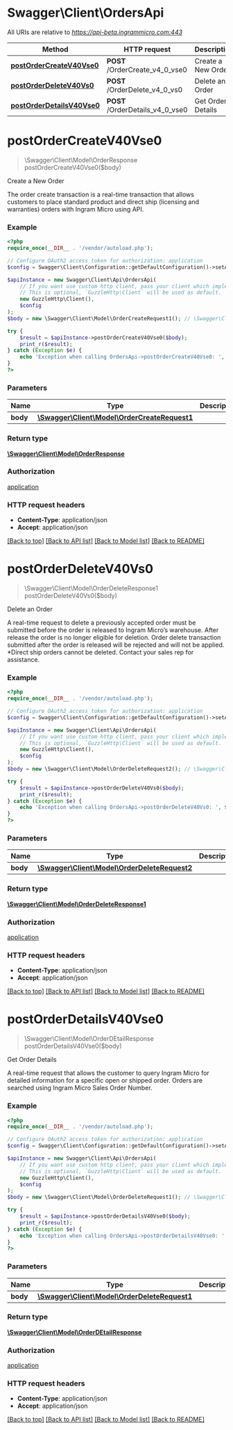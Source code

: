 # Swagger\Client\OrdersApi

All URIs are relative to *https://api-beta.ingrammicro.com:443*

Method | HTTP request | Description
------------- | ------------- | -------------
[**postOrderCreateV40Vse0**](OrdersApi.md#postordercreatev40vse0) | **POST** /OrderCreate_v4_0_vse0 | Create a New Order
[**postOrderDeleteV40Vs0**](OrdersApi.md#postorderdeletev40vs0) | **POST** /OrderDelete_v4_0_vs0 | Delete an Order
[**postOrderDetailsV40Vse0**](OrdersApi.md#postorderdetailsv40vse0) | **POST** /OrderDetails_v4_0_vse0 | Get Order Details

# **postOrderCreateV40Vse0**
> \Swagger\Client\Model\OrderResponse postOrderCreateV40Vse0($body)

Create a New Order

The order create transaction is a real-time transaction that allows customers to place standard product and direct ship (licensing and warranties) orders with Ingram Micro using API.

### Example
```php
<?php
require_once(__DIR__ . '/vendor/autoload.php');

// Configure OAuth2 access token for authorization: application
$config = Swagger\Client\Configuration::getDefaultConfiguration()->setAccessToken('YOUR_ACCESS_TOKEN');

$apiInstance = new Swagger\Client\Api\OrdersApi(
    // If you want use custom http client, pass your client which implements `GuzzleHttp\ClientInterface`.
    // This is optional, `GuzzleHttp\Client` will be used as default.
    new GuzzleHttp\Client(),
    $config
);
$body = new \Swagger\Client\Model\OrderCreateRequest1(); // \Swagger\Client\Model\OrderCreateRequest1 | 

try {
    $result = $apiInstance->postOrderCreateV40Vse0($body);
    print_r($result);
} catch (Exception $e) {
    echo 'Exception when calling OrdersApi->postOrderCreateV40Vse0: ', $e->getMessage(), PHP_EOL;
}
?>
```

### Parameters

Name | Type | Description  | Notes
------------- | ------------- | ------------- | -------------
 **body** | [**\Swagger\Client\Model\OrderCreateRequest1**](../Model/OrderCreateRequest1.md)|  | [optional]

### Return type

[**\Swagger\Client\Model\OrderResponse**](../Model/OrderResponse.md)

### Authorization

[application](../../README.md#application)

### HTTP request headers

 - **Content-Type**: application/json
 - **Accept**: application/json

[[Back to top]](#) [[Back to API list]](../../README.md#documentation-for-api-endpoints) [[Back to Model list]](../../README.md#documentation-for-models) [[Back to README]](../../README.md)

# **postOrderDeleteV40Vs0**
> \Swagger\Client\Model\OrderDeleteResponse1 postOrderDeleteV40Vs0($body)

Delete an Order

A real-time request to delete a previously accepted order must be submitted before the order is released to Ingram Micro’s warehouse. After release the order is no longer eligible for deletion. Order delete transaction submitted after the order is released will be rejected and will not be applied. *Direct ship orders cannot be deleted. Contact your sales rep for assistance.

### Example
```php
<?php
require_once(__DIR__ . '/vendor/autoload.php');

// Configure OAuth2 access token for authorization: application
$config = Swagger\Client\Configuration::getDefaultConfiguration()->setAccessToken('YOUR_ACCESS_TOKEN');

$apiInstance = new Swagger\Client\Api\OrdersApi(
    // If you want use custom http client, pass your client which implements `GuzzleHttp\ClientInterface`.
    // This is optional, `GuzzleHttp\Client` will be used as default.
    new GuzzleHttp\Client(),
    $config
);
$body = new \Swagger\Client\Model\OrderDeleteRequest2(); // \Swagger\Client\Model\OrderDeleteRequest2 | 

try {
    $result = $apiInstance->postOrderDeleteV40Vs0($body);
    print_r($result);
} catch (Exception $e) {
    echo 'Exception when calling OrdersApi->postOrderDeleteV40Vs0: ', $e->getMessage(), PHP_EOL;
}
?>
```

### Parameters

Name | Type | Description  | Notes
------------- | ------------- | ------------- | -------------
 **body** | [**\Swagger\Client\Model\OrderDeleteRequest2**](../Model/OrderDeleteRequest2.md)|  | [optional]

### Return type

[**\Swagger\Client\Model\OrderDeleteResponse1**](../Model/OrderDeleteResponse1.md)

### Authorization

[application](../../README.md#application)

### HTTP request headers

 - **Content-Type**: application/json
 - **Accept**: application/json

[[Back to top]](#) [[Back to API list]](../../README.md#documentation-for-api-endpoints) [[Back to Model list]](../../README.md#documentation-for-models) [[Back to README]](../../README.md)

# **postOrderDetailsV40Vse0**
> \Swagger\Client\Model\OrderDEtailResponse postOrderDetailsV40Vse0($body)

Get Order Details

A real-time request that allows the customer to query Ingram Micro for detailed information for a specific open or shipped order. Orders are searched using Ingram Micro Sales Order Number.

### Example
```php
<?php
require_once(__DIR__ . '/vendor/autoload.php');

// Configure OAuth2 access token for authorization: application
$config = Swagger\Client\Configuration::getDefaultConfiguration()->setAccessToken('YOUR_ACCESS_TOKEN');

$apiInstance = new Swagger\Client\Api\OrdersApi(
    // If you want use custom http client, pass your client which implements `GuzzleHttp\ClientInterface`.
    // This is optional, `GuzzleHttp\Client` will be used as default.
    new GuzzleHttp\Client(),
    $config
);
$body = new \Swagger\Client\Model\OrderDeleteRequest1(); // \Swagger\Client\Model\OrderDeleteRequest1 | 

try {
    $result = $apiInstance->postOrderDetailsV40Vse0($body);
    print_r($result);
} catch (Exception $e) {
    echo 'Exception when calling OrdersApi->postOrderDetailsV40Vse0: ', $e->getMessage(), PHP_EOL;
}
?>
```

### Parameters

Name | Type | Description  | Notes
------------- | ------------- | ------------- | -------------
 **body** | [**\Swagger\Client\Model\OrderDeleteRequest1**](../Model/OrderDeleteRequest1.md)|  | [optional]

### Return type

[**\Swagger\Client\Model\OrderDEtailResponse**](../Model/OrderDEtailResponse.md)

### Authorization

[application](../../README.md#application)

### HTTP request headers

 - **Content-Type**: application/json
 - **Accept**: application/json

[[Back to top]](#) [[Back to API list]](../../README.md#documentation-for-api-endpoints) [[Back to Model list]](../../README.md#documentation-for-models) [[Back to README]](../../README.md)


